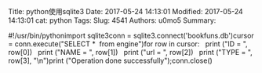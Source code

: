 Title: python使用sqlite3
Date: 2017-05-24 14:13:01
Modified: 2017-05-24 14:13:01
cat: python
Tags: 
Slug: 4541
Authors: u0mo5 
Summary: 

#!/usr/bin/pythonimport sqlite3conn = sqlite3.connect(&#39;bookfuns.db&#39;)cursor = conn.execute(&quot;SELECT * &nbsp;from engine&quot;)for row in cursor:&nbsp; &nbsp;print (&quot;ID = &quot;, row[0])&nbsp; &nbsp;print (&quot;NAME = &quot;, row[1])&nbsp; &nbsp;print (&quot;url = &quot;, row[2])&nbsp; &nbsp;print (&quot;TYPE = &quot;, row[3], &quot;\n&quot;)print (&quot;Operation done successfully&quot;);conn.close()    
